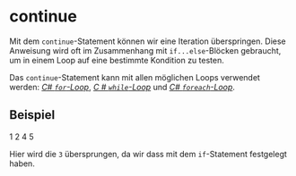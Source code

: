 # continue

Mit dem `continue`-Statement können wir eine Iteration überspringen. Diese Anweisung wird oft im Zusammenhang mit `if...else`-Blöcken
gebraucht, um in einem Loop auf eine bestimmte Kondition zu testen.

Das `continue`-Statement kann mit allen möglichen Loops verwendet werden: [_C# `for`-Loop_](for-Loop.md), [_C # `while`-Loop_](while-Loop.md) und
[_C# `foreach`-Loop_](foreach-Loop.md).

## Beispiel

<tabs>
    <tab title="C#">
        <code-block lang="c#" src="continue.cs" />
    </tab>
    <tab title="Output">
        <code-block lang="bash">
            1
            2
            4
            5
        </code-block>
    </tab>
</tabs>

Hier wird die `3` übersprungen, da wir dass mit dem `if`-Statement festgelegt haben.